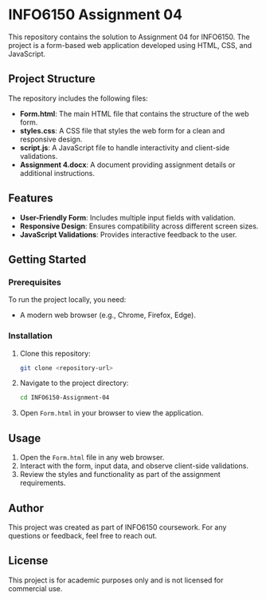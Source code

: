 # INFO6150 Assignment 04

This repository contains the solution to Assignment 04 for INFO6150. The project is a form-based web application developed using HTML, CSS, and JavaScript.

## Project Structure

The repository includes the following files:

- **Form.html**: The main HTML file that contains the structure of the web form.
- **styles.css**: A CSS file that styles the web form for a clean and responsive design.
- **script.js**: A JavaScript file to handle interactivity and client-side validations.
- **Assignment 4.docx**: A document providing assignment details or additional instructions.

## Features

- **User-Friendly Form**: Includes multiple input fields with validation.
- **Responsive Design**: Ensures compatibility across different screen sizes.
- **JavaScript Validations**: Provides interactive feedback to the user.

## Getting Started

### Prerequisites

To run the project locally, you need:

- A modern web browser (e.g., Chrome, Firefox, Edge).

### Installation

1. Clone this repository:
   ```bash
   git clone <repository-url>
   ```
2. Navigate to the project directory:
   ```bash
   cd INFO6150-Assignment-04
   ```
3. Open `Form.html` in your browser to view the application.

## Usage

1. Open the `Form.html` file in any web browser.
2. Interact with the form, input data, and observe client-side validations.
3. Review the styles and functionality as part of the assignment requirements.

## Author

This project was created as part of INFO6150 coursework. For any questions or feedback, feel free to reach out.

## License

This project is for academic purposes only and is not licensed for commercial use.
